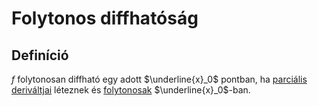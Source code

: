 # Folytonos diffhatóság

## Definíció
$f$ folytonosan diffható egy adott $\underline{x}_0$ pontban, ha [parciális deriváltjai](parcialis-derivalt.md) léteznek és [folytonosak](fuggveny-folytonossaga.md) $\underline{x}_0$-ban.